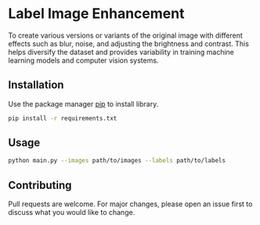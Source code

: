 # Label Image Enhancement

To create various versions or variants of the original image with different effects such as blur, noise, and adjusting the brightness and contrast. This helps diversify the dataset and provides variability in training machine learning models and computer vision systems.

## Installation

Use the package manager [pip](https://pip.pypa.io/en/stable/) to install library.

```bash
pip install -r requirements.txt
```

## Usage
```bash
python main.py --images path/to/images --labels path/to/labels

```

## Contributing

Pull requests are welcome. For major changes, please open an issue first
to discuss what you would like to change.
